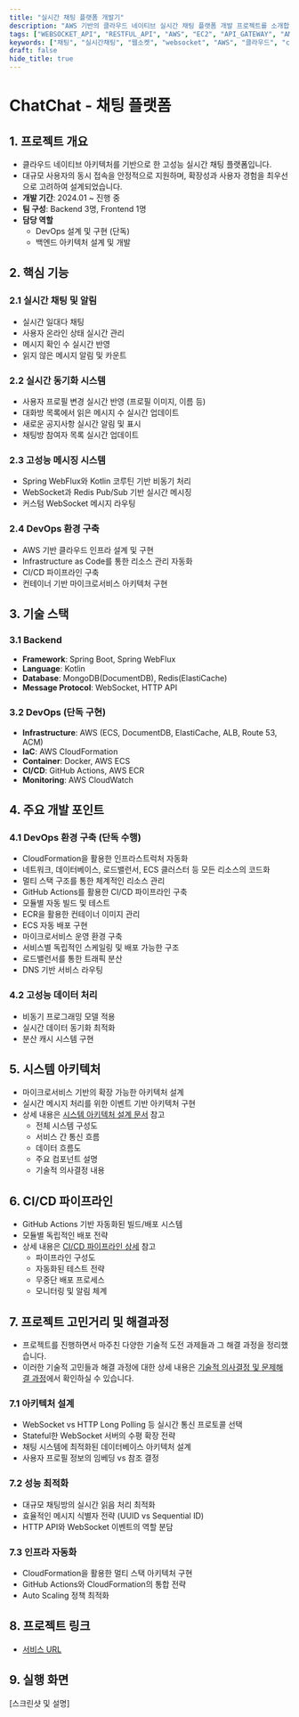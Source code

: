 ```yaml
---
title: "실시간 채팅 플랫폼 개발기"
description: "AWS 기반의 클라우드 네이티브 실시간 채팅 플랫폼 개발 프로젝트를 소개합니다. 마이크로서비스 아키텍처, WebSocket 기반 실시간 통신, DevOps 환경 구축 등 주요 기술 스택과 개발 과정을 상세히 다룹니다."
tags: ["WEBSOCKET_API", "RESTFUL_API", "AWS", "EC2", "API_GATEWAY", "AMPLIFY"]
keywords: ["채팅", "실시간채팅", "웹소켓", "websocket", "AWS", "클라우드", "cloud", "마이크로서비스", "microservices", "데브옵스", "devops", "도커", "docker", "스프링", "spring", "코틀린", "kotlin", "레디스", "redis", "몽고DB", "mongodb", "웹플럭스", "webflux"]
draft: false
hide_title: true
---
```


# ChatChat - 채팅 플랫폼

## 1. 프로젝트 개요
- 클라우드 네이티브 아키텍처를 기반으로 한 고성능 실시간 채팅 플랫폼입니다. 
- 대규모 사용자의 동시 접속을 안정적으로 지원하며, 확장성과 사용자 경험을 최우선으로 고려하여 설계되었습니다.
- **개발 기간**: 2024.01 ~ 진행 중
- **팀 구성**: Backend 3명, Frontend 1명
- **담당 역할**
  - DevOps 설계 및 구현 (단독)
  - 백엔드 아키텍처 설계 및 개발

## 2. 핵심 기능

### 2.1 실시간 채팅 및 알림
- 실시간 일대다 채팅
- 사용자 온라인 상태 실시간 관리
- 메시지 확인 수 실시간 반영
- 읽지 않은 메시지 알림 및 카운트

### 2.2 실시간 동기화 시스템
- 사용자 프로필 변경 실시간 반영 (프로필 이미지, 이름 등)
- 대화방 목록에서 읽은 메시지 수 실시간 업데이트
- 새로운 공지사항 실시간 알림 및 표시
- 채팅방 참여자 목록 실시간 업데이트

### 2.3 고성능 메시징 시스템
- Spring WebFlux와 Kotlin 코루틴 기반 비동기 처리
- WebSocket과 Redis Pub/Sub 기반 실시간 메시징
- 커스텀 WebSocket 메시지 라우팅

### 2.4 DevOps 환경 구축
- AWS 기반 클라우드 인프라 설계 및 구현
- Infrastructure as Code를 통한 리소스 관리 자동화
- CI/CD 파이프라인 구축
- 컨테이너 기반 마이크로서비스 아키텍처 구현

## 3. 기술 스택

### 3.1 Backend
- **Framework**: Spring Boot, Spring WebFlux
- **Language**: Kotlin
- **Database**: MongoDB(DocumentDB), Redis(ElastiCache)
- **Message Protocol**: WebSocket, HTTP API

### 3.2 DevOps (단독 구현)
- **Infrastructure**: AWS (ECS, DocumentDB, ElastiCache, ALB, Route 53, ACM)
- **IaC**: AWS CloudFormation
- **Container**: Docker, AWS ECS
- **CI/CD**: GitHub Actions, AWS ECR
- **Monitoring**: AWS CloudWatch

## 4. 주요 개발 포인트

### 4.1 DevOps 환경 구축 (단독 수행)
- CloudFormation을 활용한 인프라스트럭처 자동화
- 네트워크, 데이터베이스, 로드밸런서, ECS 클러스터 등 모든 리소스의 코드화
- 멀티 스택 구조를 통한 체계적인 리소스 관리
- GitHub Actions를 활용한 CI/CD 파이프라인 구축
- 모듈별 자동 빌드 및 테스트
- ECR을 활용한 컨테이너 이미지 관리
- ECS 자동 배포 구현
- 마이크로서비스 운영 환경 구축
- 서비스별 독립적인 스케일링 및 배포 가능한 구조
- 로드밸런서를 통한 트래픽 분산
- DNS 기반 서비스 라우팅

### 4.2 고성능 데이터 처리
- 비동기 프로그래밍 모델 적용
- 실시간 데이터 동기화 최적화
- 분산 캐시 시스템 구현

## 5. 시스템 아키텍처
- 마이크로서비스 기반의 확장 가능한 아키텍처 설계
- 실시간 메시지 처리를 위한 이벤트 기반 아키텍처 구현
- 상세 내용은 [시스템 아키텍처 설계 문서](./architecture.md) 참고
  - 전체 시스템 구성도
  - 서비스 간 통신 흐름
  - 데이터 흐름도
  - 주요 컴포넌트 설명
  - 기술적 의사결정 내용

## 6. CI/CD 파이프라인
- GitHub Actions 기반 자동화된 빌드/배포 시스템
- 모듈별 독립적인 배포 전략
- 상세 내용은 [CI/CD 파이프라인 상세](./cicdPipeline.md) 참고
    - 파이프라인 구성도
    - 자동화된 테스트 전략
    - 무중단 배포 프로세스
    - 모니터링 및 알림 체계

## 7. 프로젝트 고민거리 및 해결과정
- 프로젝트를 진행하면서 마주친 다양한 기술적 도전 과제들과 그 해결 과정을 정리했습니다.
- 이러한 기술적 고민들과 해결 과정에 대한 상세 내용은 [기술적 의사결정 및 문제해결 과정](./technicalDecisions/technicalDecisions.md)에서 확인하실 수 있습니다.

### 7.1 아키텍처 설계
- WebSocket vs HTTP Long Polling 등 실시간 통신 프로토콜 선택
- Stateful한 WebSocket 서버의 수평 확장 전략
- 채팅 시스템에 최적화된 데이터베이스 아키텍처 설계
- 사용자 프로필 정보의 임베딩 vs 참조 결정

### 7.2 성능 최적화
- 대규모 채팅방의 실시간 읽음 처리 최적화
- 효율적인 메시지 식별자 전략 (UUID vs Sequential ID)
- HTTP API와 WebSocket 이벤트의 역할 분담

### 7.3 인프라 자동화
- CloudFormation을 활용한 멀티 스택 아키텍처 구현
- GitHub Actions와 CloudFormation의 통합 전략
- Auto Scaling 정책 최적화

## 8. 프로젝트 링크
- [서비스 URL](https://www.streetcoder.club)

## 9. 실행 화면
[스크린샷 및 설명]